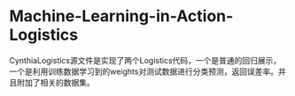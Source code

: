 # Machine-Learning-in-Action-Logistics


CynthiaLogistics源文件是实现了两个Logistics代码，一个是普通的回归展示，一个是利用训练数据学习到的weights对测试数据进行分类预测，返回误差率。并且附加了相关的数据集。
